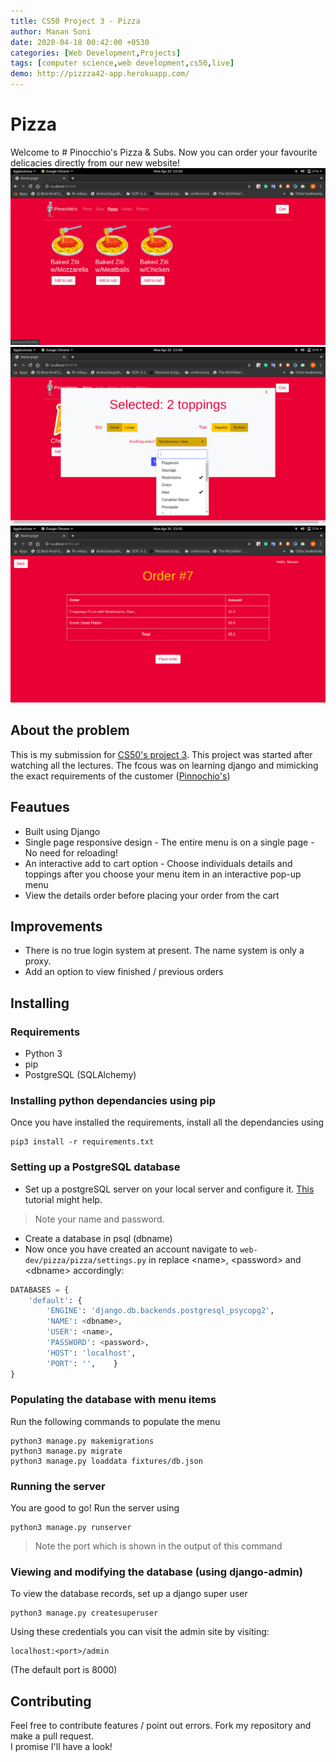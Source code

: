 ```yaml
---
title: CS50 Project 3 - Pizza
author: Manan Soni
date: 2020-04-18 00:42:00 +0530
categories: [Web Development,Projects]
tags: [computer science,web development,cs50,live]
demo: http://pizzza42-app.herokuapp.com/
---
```


# Pizza
Welcome to # Pinocchio's Pizza & Subs. Now you can order your favourite delicacies directly from our new website!
![home](/assets/img/post_imgs/pizza1.png)
![selection](/assets/img/post_imgs/pizza2.png)
![order](/assets/img/post_imgs/pizza3.png)

## About the problem
This is my submission for [CS50's project 3](https://docs.cs50.net/ocw/web/projects/3/project3.html).
This project was started after watching all the lectures. The fcous was on learning django and mimicking the exact requirements of the customer ([Pinnochio's](http://www.pinocchiospizza.net/menu.html))

## Feautues
* Built using Django
* Single page responsive design - The entire menu is on a single page - No need for reloading!
* An interactive add to cart option - Choose individuals details and toppings after you choose your menu item in an interactive pop-up menu
* View the details order before placing your order from the cart

## Improvements
* There is no true login system at present. The name system is only a proxy.
* Add an option to view finished / previous orders

## Installing
### Requirements
* Python 3
* pip
* PostgreSQL (SQLAlchemy)

### Installing python dependancies using pip
Once you have installed the requirements, install all the dependancies using
```terminal
pip3 install -r requirements.txt
```  
### Setting up a PostgreSQL database
* Set up a postgreSQL server on your local server and configure it. [This](https://www.digitalocean.com/community/tutorials/how-to-install-and-use-postgresql-on-ubuntu-18-04) tutorial might help.  
> Note your name and password.  

* Create a database in psql (dbname)
* Now once you have created an account navigate to ```web-dev/pizza/pizza/settings.py``` in replace \<name\>, \<password\> and \<dbname\> accordingly:
```python
DATABASES = {
    'default': {
        'ENGINE': 'django.db.backends.postgresql_psycopg2',
        'NAME': <dbname>,
        'USER': <name>,
        'PASSWORD': <password>,
        'HOST': 'localhost',
        'PORT': '',    }
}
```

### Populating the database with menu items
Run the following commands to populate the menu
```terminal
python3 manage.py makemigrations
python3 manage.py migrate
python3 manage.py loaddata fixtures/db.json
```
### Running the server
You are good to go! Run the server using
```
python3 manage.py runserver
```
> Note the port which is shown in the output of this command

### Viewing and modifying the database (using django-admin)
To view the database records, set up a django super user
```terminal
python3 manage.py createsuperuser
```
Using these credentials you can visit the admin site by visiting:  
```
localhost:<port>/admin
```
(The default port is 8000)

## Contributing
Feel free to contribute features / point out errors. Fork my repository and make a pull request.  
I promise I'll have a look!
